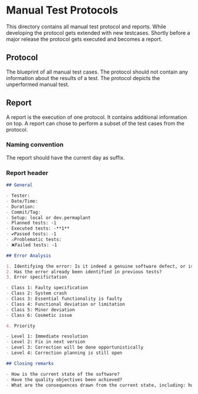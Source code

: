 # Manual Test Protocols

This directory contains all manual test protocol and reports.
While developing the protocol gets extended with new testcases.
Shortly before a major release the protocol gets executed and becomes a report.

## Protocol

The blueprint of all manual test cases.
The protocol should not contain any information about the results of a test.
The protocol depicts the unperformed manual test.

## Report

A report is the execution of one protocol.
It contains additional information on top.
A report can chose to perform a subset of the test cases from the protocol.

### Naming convention

The report should have the current day as suffix.

### Report header

```md
## General

- Tester:
- Date/Time:
- Duration:
- Commit/Tag:
- Setup: local or dev.permaplant
- Planned tests: -1
- Executed tests: -**1**
- ✔️Passed tests: -1
- ⚠️Problematic tests:
- ❌Failed tests: -1

## Error Analysis

1. Identifying the error: Is it indeed a genuine software defect, or is it a faulty test case, incorrect test execution, etc.?
2. Has the error already been identified in previous tests?
3. Error specifictation

- Class 1: Faulty specification
- Class 2: System crash
- Class 3: Essential functionality is faulty
- Class 4: Functional deviation or limitation
- Class 5: Minor deviation
- Class 6: Cosmetic issue

4. Priority

- Level 1: Immediate resolution
- Level 2: Fix in next version
- Level 3: Correction will be done opportunistically
- Level 4: Correction planning is still open

## Closing remarks

- How is the current state of the software?
- Have the quality objectives been achieved?
- What are the consequences drawn from the current state, including: how can future errors be avoided, how can the development process be improved?
```

